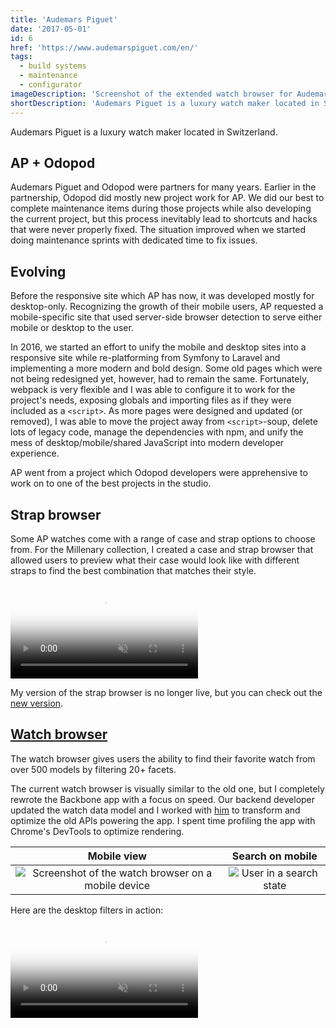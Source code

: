 ```yaml
---
title: 'Audemars Piguet'
date: '2017-05-01'
id: 6
href: 'https://www.audemarspiguet.com/en/'
tags:
  - build systems
  - maintenance
  - configurator
imageDescription: 'Screenshot of the extended watch browser for Audemars Piguet showing filters and watches.'
shortDescription: 'Audemars Piguet is a luxury watch maker located in Switzerland.'
---
```


Audemars Piguet is a luxury watch maker located in Switzerland.

## AP + Odopod

Audemars Piguet and Odopod were partners for many years. Earlier in the partnership, Odopod did mostly new project work for AP. We did our best to complete maintenance items during those projects while also developing the current project, but this process inevitably lead to shortcuts and hacks that were never properly fixed. The situation improved when we started doing maintenance sprints with dedicated time to fix issues.

## Evolving

Before the responsive site which AP has now, it was developed mostly for desktop-only. Recognizing the growth of their mobile users, AP requested a mobile-specific site that used server-side browser detection to serve either mobile or desktop to the user.

In 2016, we started an effort to unify the mobile and desktop sites into a responsive site while re-platforming from Symfony to Laravel and implementing a more modern and bold design. Some old pages which were not being redesigned yet, however, had to remain the same. Fortunately, webpack is very flexible and I was able to configure it to work for the project's needs, exposing globals and importing files as if they were included as a `<script>`. As more pages were designed and updated (or removed), I was able to move the project away from `<script>`-soup, delete lots of legacy code, manage the dependencies with npm, and unify the mess of desktop/mobile/shared JavaScript into modern developer experience.

AP went from a project which Odopod developers were apprehensive to work on to one of the best projects in the studio.

## Strap browser

Some AP watches come with a range of case and strap options to choose from. For the Millenary collection, I created a case and strap browser that allowed users to preview what their case would look like with different straps to find the best combination that matches their style.

<video muted playsInline controls loop poster="/strap-browser-poster.png">
  <source src="strap-browser.webm" type="video/webm; codecs=vp9,vorbis" />
  <source src="strap-browser.mp4" type="video/mp4" />
</video>

My version of the strap browser is no longer live, but you can check out the [new version](https://www.audemarspiguet.com/en/strap-browser/).

## [Watch browser](https://www.audemarspiguet.com/en/watch-browser/)

The watch browser gives users the ability to find their favorite watch from over 500 models by filtering 20+ facets.

The current watch browser is visually similar to the old one, but I completely rewrote the Backbone app with a focus on speed. Our backend developer updated the watch data model and I worked with [him](https://kevinking.io/) to transform and optimize the old APIs powering the app. I spent time profiling the app with Chrome's DevTools to optimize rendering.

|                                   Mobile view                                   |                      Search on mobile                      |
| :-----------------------------------------------------------------------------: | :--------------------------------------------------------: |
| ![Screenshot of the watch browser on a mobile device](watch-browser-mobile.png) | ![User in a search state](watch-browser-mobile-search.png) |

Here are the desktop filters in action:

<video muted playsInline controls loop poster="/watch-browser-poster.png">
  <source src="watch-browser.webm" type="video/webm; codecs=vp9,vorbis" />
  <source src="watch-browser.mp4" type="video/mp4" />
</video>
